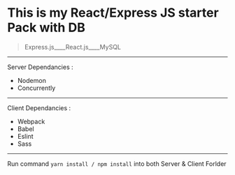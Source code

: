 # This is my React/Express JS starter Pack with DB

> Express.js____React.js____MySQL

---

Server Dependancies :

* Nodemon
* Concurrently

---

Client Dependancies :

* Webpack
* Babel
* Eslint
* Sass

---

Run command `yarn install / npm install` into both Server & Client Forlder


